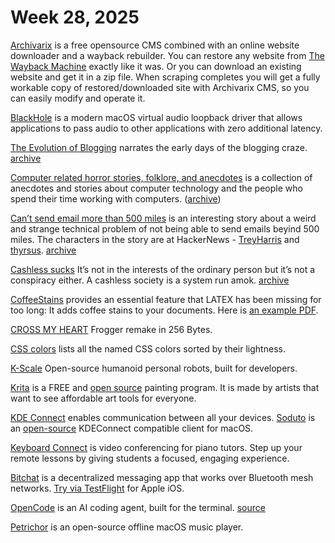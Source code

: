 # Week 28, 2025

[Archivarix](https://archivarix.com) is a free opensource CMS combined with an online website downloader and a wayback rebuilder. You can restore any website from [The Wayback Machine](https://web.archive.org) exactly like it was. Or you can download an existing website and get it in a zip file. When scraping completes you will get a fully workable copy of restored/downloaded site with Archivarix CMS, so you can easily modify and operate it.

[BlackHole](https://github.com/ExistentialAudio/BlackHole) is a modern macOS virtual audio loopback driver that allows applications to pass audio to other applications with zero additional latency.

[The Evolution of Blogging](https://thehistoryoftheweb.com/the-evolution-of-blogging/) narrates the early days of the blogging craze. [archive](https://web.archive.org/web/20200513185427/https://thehistoryoftheweb.com/the-evolution-of-blogging/)

[Computer related horror stories, folklore, and anecdotes](https://www.cs.earlham.edu/~skylar/humor/Unix/computer.folklore.from.net.rumors.html) is a collection of anecdotes and stories about computer technology and the people who spend their time working with computers. ([archive](https://archive.is/jBXSl))

[Can’t send email more than 500 miles](https://web.mit.edu/jemorris/humor/500-miles) is an interesting story about a weird and strange technical problem of not being able to send emails beyind 500 miles. The characters in the story are at HackerNews - 
[TreyHarris](https://news.ycombinator.com/user?id=TreyHarris) and [thyrsus](https://news.ycombinator.com/user?id=thyrsus). [archive](https://archive.ph/T2cFq)

[Cashless sucks](https://aeon.co/essays/going-cashless-is-a-bad-idea-but-its-not-a-conspiracy) It’s not in the interests of the ordinary person but it’s not a conspiracy either. A cashless society is a system run amok. [archive](https://archive.ph/JyP46)

[CoffeeStains](https://ctan.org/pkg/coffeestains) provides an essential feature that LATEX has been missing for too long: It adds coffee stains to your documents. Here is [an example PDF](https://ctan.math.utah.edu/ctan/tex-archive/graphics/pgf/contrib/coffeestains/coffeestains-en.pdf).

[CROSS MY HEART](https://killedbyapixel.github.io/TinyCode/games/CrossMyHeart/) 
Frogger remake in 256 Bytes.

[CSS colors](https://mrmr.io/css-colors) lists all the named CSS colors sorted by their lightness.

[K-Scale](https://www.kscale.dev) Open-source humanoid personal robots, built for developers.

[Krita](https://krita.org/en/) is a FREE and [open source](https://invent.kde.org/graphics/krita) painting program. It is made by artists that want to see affordable art tools for everyone.

[KDE Connect](https://kdeconnect.kde.org) enables communication between all your devices. [Soduto](https://www.soduto.com) is an [open-source](https://github.com/soduto/Soduto) KDEConnect compatible client for macOS.

[Keyboard Connect](https://keyboardconnect.com)  is video conferencing for piano tutors. Step up your remote lessons by giving students a focused, engaging experience.

[Bitchat](https://github.com/jackjackbits/bitchat) is a decentralized messaging app that works over Bluetooth mesh networks. [Try via TestFlight](https://testflight.apple.com/join/QwkyFq6z) for Apple iOS.

[OpenCode](https://opencode.ai) is an AI coding agent, built for the terminal. [source](https://github.com/sst/opencode)

[Petrichor](https://github.com/kushalpandya/Petrichor) is an open-source offline macOS music player.